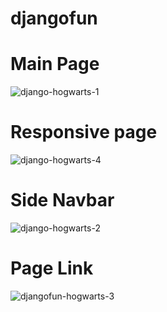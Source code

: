 # djangofun

# Main Page
![django-hogwarts-1](https://github.com/busracncn/djangofun/assets/48771071/e9d10cc3-2c6b-4680-b808-30b35276af16)

# Responsive page
![django-hogwarts-4](https://github.com/busracncn/djangofun/assets/48771071/bc22ff13-9488-4a0d-8df1-cd88e5debca1)

# Side Navbar
![django-hogwarts-2](https://github.com/busracncn/djangofun/assets/48771071/936a8cdb-82e5-4bc4-9d6e-a85550fdf948)


# Page Link
![djangofun-hogwarts-3](https://github.com/busracncn/djangofun/assets/48771071/05b33e2a-9d43-44e7-8e7d-d04b1be80779)
